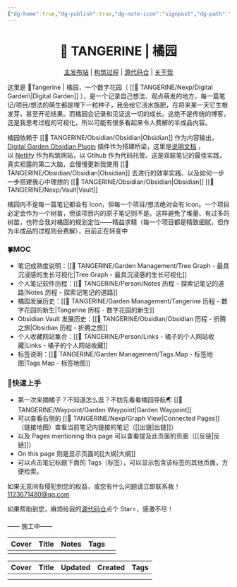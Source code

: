 ```yaml
---
{"dg-home":true,"dg-publish":true,"dg-note-icon":"signpost","dg-path":"TANGERINE.md","permalink":"/TANGERINE/","tags":["gardenEntry"],"dgPassFrontmatter":true,"noteIcon":"signpost","created":"2024-10-28T13:02:15.886+08:00","updated":"2024-11-05T23:44:41.842+08:00"}
---
```


<h1 align="center">🍊 TANGERINE | 橘园</h1>
<p align="center">
	<a href="https://ccdg.netlify.app/">主发布站</a> |
	<a href="https://ccdg.netlify.app/%F0%9F%8D%8A%20tangerine/garden%20management/construction%20process/">构筑过程</a> |
	<a href="https://github.com/1123671480/Cheng-s-DigitalGarden">源代码仓</a> |
	<a href="https://ccdg.netlify.app/%F0%9F%8D%8A%20tangerine/person/about%20me/">关于我</a>
</p>
这里是 🍊Tangerine | 橘园，一个数字花园（ [[🍊 TANGERINE/Nexp/Digital Garden\|Digital Garden]] ），是一个记录自己想法、观点萌发的地方，每一篇笔记/项目/想法的萌生都是埋下一粒种子，我会给它浇水施肥，在将来某一天它生根发芽，甚至开花结果。而橘园会记录和见证这一切的成长。这绝不是传统的博客，这是我思考过程的可视化，所以可能有很多看起来令人费解的半成品内容。

橘园依赖于 [[🍊 TANGERINE/Obsidian/Obsidian\|Obsidian]] 作为内容输出，[Digital Garden Obsidian Plugin](https://github.com/oleeskild/Obsidian-Digital-Garden) 插件作为搭建桥梁，这里是[说明文档](https://dg-docs.ole.dev/) ，以 [Netlify](https://app.netlify.com/) 作为构筑网站，以 Gtihub 作为代码托管。这是双联笔记的最佳实践，真实袒露的第二大脑，会慢慢更新我使用 [[🍊 TANGERINE/Obsidian/Obsidian\|Obsidian]] 去进行的效率实践、以及如何一步一步搭建我心中理想的 [[🍊 TANGERINE/Obsidian/Obsidian\|Obsidian]] [[🍊 TANGERINE/Nexp/Vault\|Vault]]

橘园内不是每一篇笔记都会有 Icon，但每一个项目/想法绝对会有 Icon。一个项目必定会作为一个树苗，但该项目内的原子笔记则不是。这样避免了堆量、有过多的树苗，也符合我对橘园的规划定位——精益求精（每一个项目都是精致细腻，但作为半成品的过程则会费解），目前正在转变中

### 🍀MOC
- 笔记成熟度说明：[[🍊 TANGERINE/Garden Management/Tree Graph - 最具沉浸感的生长可视化\|Tree Graph - 最具沉浸感的生长可视化]]
- 个人笔记软件历程：[[🍊 TANGERINE/Person/Notes 历程 - 探索记笔记的道路\|Notes 历程 - 探索记笔记的道路]]
- 橘园发展历史：[[🍊 TANGERINE/Garden Management/Tangerine 历程 - 数字花园的新生\|Tangerine 历程 - 数字花园的新生]]
- Obsidian Vault 发展历史：[[🍊 TANGERINE/Obsidian/Obsidian 历程 - 折腾之旅\|Obsidian 历程 - 折腾之旅]]
- 个人收藏网站集合：[[🍊 TANGERINE/Person/Links - 橘子的个人网站收藏\|Links - 橘子的个人网站收藏]]
- 标签说明：[[🍊 TANGERINE/Garden Management/Tags Map - 标签地图\|Tags Map - 标签地图]]

### 🌱快速上手
- 第一次来摘橘子？不知道怎么逛？不妨先看看橘园导航🌏 [[🍊 TANGERINE/Waypoint/Garden Waypoint\|Garden Waypoint]]
- 可以查看右侧的 [[🍊 TANGERINE/Nexp/Graph View\|Connected Pages]] （链接地图）查看当前笔记内链接的笔记（[[出链\|出链]]）
- 以及 Pages mentioning this page 可以查看提及此页面的页面（[[反链\|反链]]）
- On this page 则是显示页面的[[大纲\|大纲]]
- 可以点击笔记标题下面的 Tags（标签），可以显示包含该标签的其他页面，方便检索。

如果无意间有侵犯到您的权益，或您有什么问题请立即联系我！ 1123671480@qq.com

如果帮助到您，麻烦给我的[源代码仓](https://github.com/1123671480/Cheng-s-DigitalGarden)点个 Star⭐，感激不尽！

—— 施工中——

| Cover                                                        | Title                                   | Notes                                                                | Tags                                                                |      |
| ------------------------------------------------------------ | --------------------------------------- | -------------------------------------------------------------------- | ------------------------------------------------------------------- | ---- |
|                                                              |                                         |                                                                      |                                                                     |      |

| Cover | Title | Updated | Created | Tags |
| ----- | ----- | ------- | ------- | ---- |
|       |       |         |         |      |
|       |       |         |         |      |
